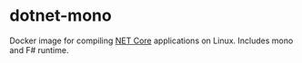 # dotnet-mono
Docker image for compiling [NET Core](https://www.microsoft.com/net/learn/get-started/windows)
applications on Linux. Includes mono and F# runtime.
